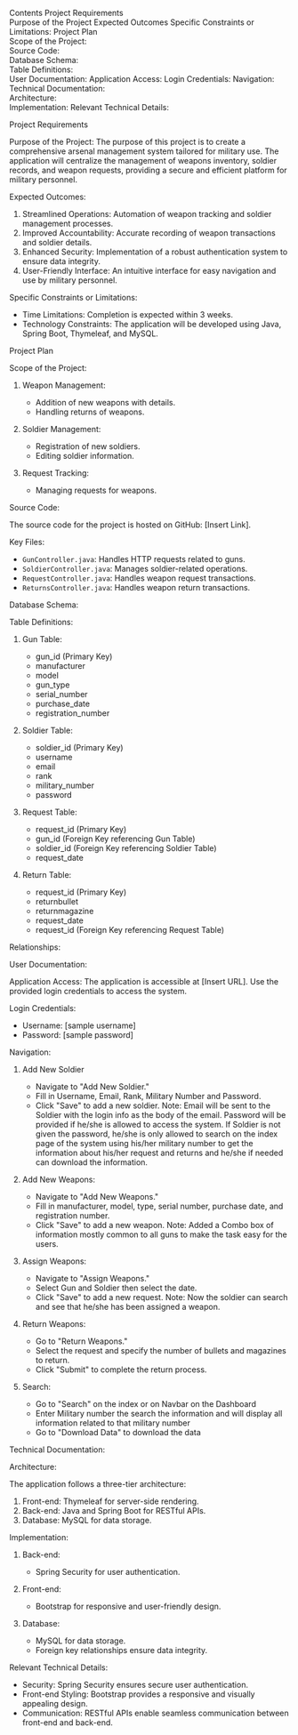 Contents
Project Requirements	
Purpose of the Project
Expected Outcomes
Specific Constraints or Limitations:
Project Plan	
Scope of the Project:	
Source Code:	
Database Schema:	
Table Definitions:	
User Documentation:	
Application Access:	
Login Credentials:
Navigation:	
Technical Documentation:	
Architecture:	
Implementation:	
Relevant Technical Details:	



Project Requirements

Purpose of the Project:
The purpose of this project is to create a comprehensive arsenal management system tailored for military use. The application will centralize the management of weapons inventory, soldier records, and weapon requests, providing a secure and efficient platform for military personnel.

Expected Outcomes:
1.	Streamlined Operations: Automation of weapon tracking and soldier management processes.
2.	Improved Accountability: Accurate recording of weapon transactions and soldier details.
3.	Enhanced Security: Implementation of a robust authentication system to ensure data integrity.
4.	User-Friendly Interface: An intuitive interface for easy navigation and use by military personnel.

Specific Constraints or Limitations:
-	Time Limitations: Completion is expected within 3 weeks.
-	Technology Constraints: The application will be developed using Java, Spring Boot, Thymeleaf, and MySQL.

Project Plan

Scope of the Project:
1. Weapon Management:
   - Addition of new weapons with details.
   - Handling returns of weapons.
   
2. Soldier Management:
   - Registration of new soldiers.
   - Editing soldier information.

3. Request Tracking:
   - Managing requests for weapons.

Source Code:

The source code for the project is hosted on GitHub: [Insert Link].

Key Files:
- `GunController.java`: Handles HTTP requests related to guns.
- `SoldierController.java`: Manages soldier-related operations.
- `RequestController.java`: Handles weapon request transactions.
- `ReturnsController.java`: Handles weapon return transactions.

Database Schema:

Table Definitions:

1. Gun Table:
   - gun_id (Primary Key)
   - manufacturer
   - model
   - gun_type
   - serial_number
   - purchase_date
   - registration_number

2. Soldier Table:
   - soldier_id (Primary Key)
   - username
   - email
   - rank
   - military_number
   - password

3. Request Table:
   - request_id (Primary Key)
   - gun_id (Foreign Key referencing Gun Table)
   - soldier_id (Foreign Key referencing Soldier Table)
   - request_date
3. Return Table:
   - request_id (Primary Key)
   - returnbullet
   - returnmagazine
   - request_date
   - request_id (Foreign Key referencing Request Table)

Relationships:
 
User Documentation:

Application Access:
The application is accessible at [Insert URL]. Use the provided login credentials to access the system.

Login Credentials:
- Username: [sample username]
- Password: [sample password]

Navigation:

1. Add New Soldier
   - Navigate to "Add New Soldier."
   - Fill in Username, Email, Rank, Military Number and Password.
   - Click "Save" to add a new soldier.
Note: Email will be sent to the Soldier with the login info as the body of the email.
Password will be provided if he/she is allowed to access the system.
If Soldier is not given the password, he/she is only allowed to search on the index page of the system using his/her military number to get the information about his/her request and returns and he/she if needed can download the information.

1. Add New Weapons:
   - Navigate to "Add New Weapons."
   - Fill in manufacturer, model, type, serial number, purchase date, and registration number.
   - Click "Save" to add a new weapon.
Note: Added a Combo box of information mostly common to all guns to make the task easy for the users.
1. Assign Weapons:
   - Navigate to "Assign Weapons."
   - Select Gun and Soldier then select the date.
   - Click "Save" to add a new request.
Note: Now the soldier can search and see that he/she has been assigned a weapon.

2. Return Weapons:
   - Go to "Return Weapons."
   - Select the request and specify the number of bullets and magazines to return.
   - Click "Submit" to complete the return process.
2. Search:
   - Go to "Search" on the index or on Navbar on the Dashboard
   - Enter Military number the search the information and will display all information related to that military number 
   - Go to "Download Data" to download the data

Technical Documentation:

Architecture:

The application follows a three-tier architecture:
1. Front-end: Thymeleaf for server-side rendering.
2. Back-end: Java and Spring Boot for RESTful APIs.
3. Database: MySQL for data storage.

Implementation:

1. Back-end:
   - Spring Security for user authentication.

2. Front-end:
   - Bootstrap for responsive and user-friendly design.

3. Database:
   - MySQL for data storage.
   - Foreign key relationships ensure data integrity.

Relevant Technical Details:

- Security: Spring Security ensures secure user authentication.
- Front-end Styling: Bootstrap provides a responsive and visually appealing design.
- Communication: RESTful APIs enable seamless communication between front-end and back-end.

